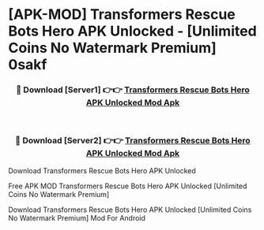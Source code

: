 # [APK-MOD] Transformers Rescue Bots  Hero APK Unlocked - [Unlimited Coins No Watermark Premium] 0sakf



<div align="center">
<h3>🔴 Download [Server1] 👉👉 <a href="https://momento.my/?title=Transformers_Rescue_Bots__Hero_APK_Unlocked">Transformers Rescue Bots  Hero APK Unlocked Mod Apk</a></h3><br>

<h3>🔴 Download [Server2] 👉👉 <a href="https://momento.my/?title=Transformers_Rescue_Bots__Hero_APK_Unlocked">Transformers Rescue Bots  Hero APK Unlocked Mod Apk</a></h3>
</div>



Download Transformers Rescue Bots  Hero APK Unlocked 

Free APK MOD Transformers Rescue Bots  Hero APK Unlocked [Unlimited Coins No Watermark Premium]

Download Transformers Rescue Bots  Hero APK Unlocked [Unlimited Coins No Watermark Premium] Mod For Android
